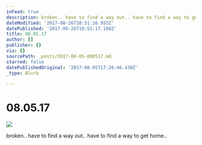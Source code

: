 ```yaml
---
inFeed: true
description: broken.. have to find a way out.. have to find a way to get home..
dateModified: '2017-08-26T10:51:16.955Z'
datePublished: '2017-08-26T10:51:17.108Z'
title: 08.05.17
author: []
publisher: {}
via: {}
sourcePath: _posts/2017-08-05-080517.md
starred: false
datePublishedOriginal: '2017-08-05T17:26:46.430Z'
_type: Blurb

---
```

# 08.05.17
![](https://the-grid-user-content.s3-us-west-2.amazonaws.com/9220b7f6-5c65-46d9-a431-4c50e2d7d363.jpg)

broken.. have to find a way out.. have to find a way to get home..